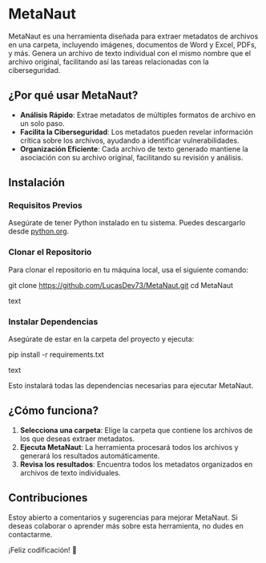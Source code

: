 # MetaNaut

MetaNaut es una herramienta diseñada para extraer metadatos de archivos en una carpeta, incluyendo imágenes, documentos de Word y Excel, PDFs, y más. Genera un archivo de texto individual con el mismo nombre que el archivo original, facilitando así las tareas relacionadas con la ciberseguridad.

## ¿Por qué usar MetaNaut?

- **Análisis Rápido**: Extrae metadatos de múltiples formatos de archivo en un solo paso.
- **Facilita la Ciberseguridad**: Los metadatos pueden revelar información crítica sobre los archivos, ayudando a identificar vulnerabilidades.
- **Organización Eficiente**: Cada archivo de texto generado mantiene la asociación con su archivo original, facilitando su revisión y análisis.

## Instalación

### Requisitos Previos

Asegúrate de tener Python instalado en tu sistema. Puedes descargarlo desde [python.org](https://www.python.org/downloads/).

### Clonar el Repositorio

Para clonar el repositorio en tu máquina local, usa el siguiente comando:

git clone https://github.com/LucasDev73/MetaNaut.git
cd MetaNaut

text

### Instalar Dependencias

Asegúrate de estar en la carpeta del proyecto y ejecuta:

pip install -r requirements.txt

text

Esto instalará todas las dependencias necesarias para ejecutar MetaNaut.

## ¿Cómo funciona?

1. **Selecciona una carpeta**: Elige la carpeta que contiene los archivos de los que deseas extraer metadatos.
2. **Ejecuta MetaNaut**: La herramienta procesará todos los archivos y generará los resultados automáticamente.
3. **Revisa los resultados**: Encuentra todos los metadatos organizados en archivos de texto individuales.

## Contribuciones

Estoy abierto a comentarios y sugerencias para mejorar MetaNaut. Si deseas colaborar o aprender más sobre esta herramienta, no dudes en contactarme.

¡Feliz codificación! 🚀
